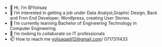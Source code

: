 - 👋 Hi, I’m @Yolisaq
- 👀 I’m interested in getting a job under Data Analyst,Graphic Design, Back and Fron End Developer, Wordlpress, creating User Stories.
- 🌱 I’m currently learning Bachelor of Engineering Technology in Computer Engineering
- 💞️ I’m looking to collaborate on IT professionals
- 📫 How to reach me yolisaqadi12@gmail.com/ 0717311433


<!---
Yolisaq/Yolisaq is a ✨ special ✨ repository because its `README.md` (this file) appears on your GitHub profile.
You can click the Preview link to take a look at your changes.
--->
